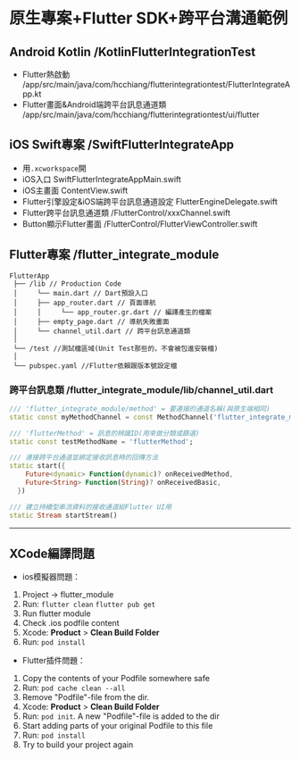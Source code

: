 # 原生專案+Flutter SDK+跨平台溝通範例

## Android Kotlin /KotlinFlutterIntegrationTest
* Flutter熱啟動 /app/src/main/java/com/hcchiang/flutterintegrationtest/FlutterIntegrateApp.kt
* Flutter畫面&Android端跨平台訊息通道類 /app/src/main/java/com/hcchiang/flutterintegrationtest/ui/flutter

## iOS Swift專案 /SwiftFlutterIntegrateApp
* 用`.xcworkspace`開
* iOS入口 SwiftFlutterIntegrateAppMain.swift
* iOS主畫面 ContentView.swift
* Flutter引擎設定&iOS端跨平台訊息通道設定 FlutterEngineDelegate.swift 
* Flutter跨平台訊息通道類 /FlutterControl/xxxChannel.swift
* Button顯示Flutter畫面 /FlutterControl/FlutterViewController.swift

## Flutter專案 /flutter_integrate_module
```text
FlutterApp
 ├── /lib // Production Code
 │     └── main.dart // Dart預設入口
 │     ├── app_router.dart // 頁面導航
 │     │     └── app_router.gr.dart // 編譯產生的檔案
 │     ├── empty_page.dart // 導航失敗畫面
 │     └── channel_util.dart // 跨平台訊息通道類
 │              
 └── /test //測試檔區域(Unit Test那些的，不會被包進安裝檔)
 │              
 └── pubspec.yaml //Flutter依賴跟版本號設定檔
```

### 跨平台訊息類 /flutter_integrate_module/lib/channel_util.dart

```dart
/// 'flutter_integrate_module/method' = 要連接的通道名稱(與原生端相同)
static const myMethodChannel = const MethodChannel('flutter_integrate_module/method');

/// 'flutterMethod' = 訊息的辨識ID(用來做分類或篩選)
static const testMethodName = 'flutterMethod'; 

/// 連接跨平台通道並綁定接收訊息時的回傳方法
static start({
    Future<dynamic> Function(dynamic)? onReceivedMethod,
    Future<String> Function(String)? onReceivedBasic,
  })

/// 建立持續型串流資料的接收通道給Flutter UI用
static Stream startStream()
```

---
## XCode編譯問題

* ios模擬器問題：
 1. Project → flutter_module
 2. Run: `flutter clean`  `flutter pub get`
 3. Run flutter module
 4. Check .ios podfile content
 5. Xcode: **Product** > **Clean Build Folder**
 6. Run: `pod install`

* Flutter插件問題：
 1. Copy the contents of your Podfile somewhere safe
 2. Run: `pod cache clean --all`
 3. Remove "Podfile"-file from the dir.
 4. Xcode: **Product** > **Clean Build Folder**
 5. Run: `pod init`. A new "Podfile"-file is added to the dir
 6. Start adding parts of your original Podfile to this file
 7. Run: `pod install`
 8. Try to build your project again

